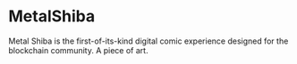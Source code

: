# MetalShiba
Metal Shiba is the first-of-its-kind digital comic experience designed for the blockchain community. A piece of art.

